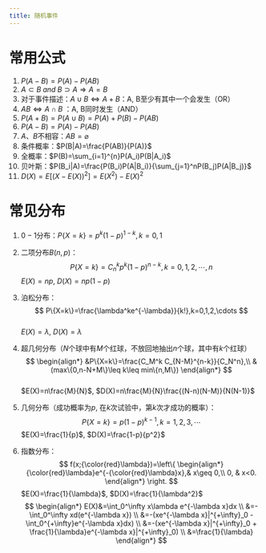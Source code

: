 ```yaml
---
title: 随机事件
---
```

# 常用公式
1. $P(A-B)=P(A)-P(AB)$
2. $A \subset B\;and\;B\supset A \Rightarrow A=B$ 
3. 对于事件描述：$A\cup B \Leftrightarrow A+B$：A, B至少有其中一个会发生（OR）
4. $AB \Leftrightarrow A\cap B$ ：A, B同时发生（AND）
5. $P(A+B)=P(A\cup B)=P(A)+P(B)-P(AB)$
6. $P(A-B)=P(A)-P(AB)$
7. $A$、$B$不相容：$AB=\varnothing$
8. 条件概率：$P(B|A)=\frac{P(AB)}{P(A)}$
9. 全概率：$P(B)=\sum_{i=1}^{n}P(A_i)P(B|A_i)$
10. 贝叶斯：$P(B_i|A)=\frac{P(B_i)P(A|B_i)}{\sum_{j=1}^nP(B_j)P(A|B_j)}$
11. $D(X)=E[(X-E(X))^2]=E(X^2)-E(X)^2$

# 常见分布

1. $0-1$分布：$P\{X=k\}=p^k(1-p)^{1-k},k=0,1$
2. 二项分布$B(n,p)$：
$$
P\{X=k\}=C_n^kp^k(1-p)^{n-k},k=0,1,2,\cdots,n
$$
$E(X)=np$, $D(X)=np(1-p)$
3. 泊松分布：
$$
P\{X=k\}=\frac{\lambda^ke^{-\lambda}}{k!},k=0,1,2,\cdots
$$  
$E(X)=\lambda$, $D(X)=\lambda$

4. 超几何分布（$N$个球中有$M$个红球，不放回地抽出$n$个球，其中有$k$个红球）
$$
\begin{align*}
&P\{X=k\}=\frac{C_M^k C_{N-M}^{n-k}}{C_N^n},\\
&(max\{0,n-N+M\}\leq k\leq min\{n,M\})
\end{align*}
$$    
$E(X)=n\frac{M}{N}$, $D(X)=n\frac{M}{N}\frac{(N-n)(N-M)}{N(N-1)}$

5. 几何分布（成功概率为$p$, 在$k$次试验中，第$k$次才成功的概率）： 
$$
P\{X=k\}=p(1-p)^{k-1},k=1,2,3,\cdots
$$ 
$E(X)=\frac{1}{p}$, $D(X)=\frac{1-p}{p^2}$

6. 指数分布： 
$$
f(x;{\color{red}\lambda})=\left\{
\begin{align*}
{\color{red}\lambda}e^{-{\color{red}\lambda}x},& x\geq 0,\\
0, & x<0.
\end{align*}
\right.
$$ 
$E(X)=\frac{1}{\lambda}$, $D(X)=\frac{1}{\lambda^2}$
$$ 
\begin{align*}
E(X)&=\int_0^\infty x\lambda e^{-\lambda x}dx \\
&=- \int_0^\infty xd(e^{-\lambda x}) \\
&=-(xe^{-\lambda x}|^{+\infty}_0 - \int_0^{+\infty}e^{-\lambda x}dx) \\
&=-(xe^{-\lambda x}|^{+\infty}_0 + \frac{1}{\lambda}e^{-\lambda x}|^{+\infty}_0) \\
&=\frac{1}{\lambda}
\end{align*}
$$
